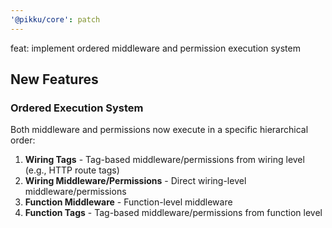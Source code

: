 ```yaml
---
'@pikku/core': patch
---
```


feat: implement ordered middleware and permission execution system

## New Features

### Ordered Execution System
Both middleware and permissions now execute in a specific hierarchical order:
1. **Wiring Tags** - Tag-based middleware/permissions from wiring level (e.g., HTTP route tags)
2. **Wiring Middleware/Permissions** - Direct wiring-level middleware/permissions  
3. **Function Middleware** - Function-level middleware
4. **Function Tags** - Tag-based middleware/permissions from function level
